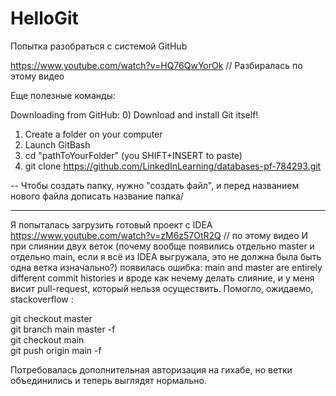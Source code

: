 # HelloGit
Попытка разобраться с системой GitHub

https://www.youtube.com/watch?v=HQ76QwYorOk  // Разбиралась по этому видео

Еще полезные команды:

Downloading from GitHub:
0) Download and install Git itself!
1) Create a folder on your computer
2) Launch GitBash
3) cd "pathToYourFolder" (you SHIFT+INSERT to paste)
4) git clone https://github.com/LinkedInLearning/databases-pf-784293.git

-- Чтобы создать папку, нужно "создать файл", и перед названием нового файла дописать название папка/

*****************************************
Я попыталась загрузить готовый проект с IDEA
https://www.youtube.com/watch?v=zM6z57OtR2Q  // по этому видео
И при слиянии двух веток (почему вообще появились отдельно master и отдельно main, если я всё из IDEA выгружала, это не должна была быть одна ветка изначально?)
появилась ошибка: main and master are entirely different commit histories
и вроде как нечему делать слияние, и у меня висит pull-request, который нельзя осуществить.
Помогло, ожидаемо, stackoverflow :

git checkout master   
git branch main master -f    
git checkout main  
git push origin main -f 

Потребовалась дополнительная авторизация на гихабе, но ветки объединились и теперь выглядят нормально.
